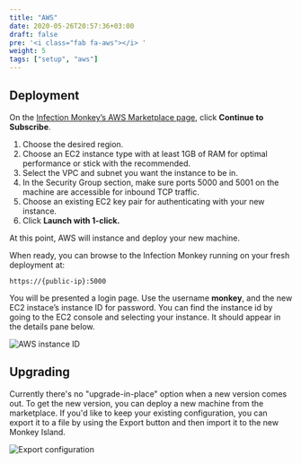 ```yaml
---
title: "AWS"
date: 2020-05-26T20:57:36+03:00
draft: false
pre: '<i class="fab fa-aws"></i> '
weight: 5
tags: ["setup", "aws"] 
---
```


## Deployment

On the [Infection Monkey’s AWS Marketplace page](https://aws.amazon.com/marketplace/pp/GuardiCore-Infection-Monkey/B07B3J7K6D), click **Continue to Subscribe**.

1. Choose the desired region.
1. Choose an EC2 instance type with at least 1GB of RAM for optimal performance or stick with the recommended.
1. Select the VPC and subnet you want the instance to be in.
1. In the Security Group section, make sure ports 5000 and 5001 on the machine are accessible for inbound TCP traffic.
1. Choose an existing EC2 key pair for authenticating with your new instance.
1. Click **Launch with 1-click.**

At this point, AWS will instance and deploy your new machine.

When ready, you can browse to  the Infection Monkey running on your fresh deployment at:

`https://{public-ip}:5000`

You will be presented a login page. Use the username **monkey**, and the new EC2 instace’s instance ID for password. You can find the instance id by going to the EC2 console and selecting your instance. It should appear in the details pane below.

![AWS instance ID](../../images/setup/aws/aws-instance-id.png "AWS instance ID")

## Upgrading

Currently there's no "upgrade-in-place" option when a new version comes out. To get the new version, you can deploy a new machine from the marketplace. If you'd like to keep your existing configuration, you can export it to a file by using the Export button and then import it to the new Monkey Island.

![Export configuration](../../images/setup/export-configuration.png "Export configuration")
